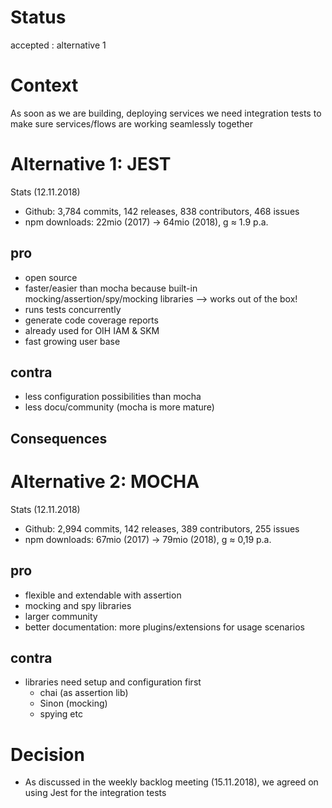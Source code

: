 # Status
accepted : alternative 1

# Context

As soon as we are building, deploying services we need integration tests to make sure services/flows are working seamlessly together   

# Alternative 1: JEST
Stats (12.11.2018)
- Github: 3,784 commits, 142 releases, 838 contributors, 468 issues
- npm downloads: 22mio (2017) -> 64mio (2018), g ≈ 1.9 p.a.

## pro 
- open source 
- faster/easier than mocha because built-in mocking/assertion/spy/mocking libraries --> works out of the box!
- runs tests concurrently
- generate code coverage reports
- already used for OIH IAM & SKM
- fast growing user base

## contra 
- less configuration possibilities than mocha
- less docu/community (mocha is more mature)

## Consequences


# Alternative 2: MOCHA
Stats (12.11.2018)
- Github: 2,994 commits, 142 releases, 389 contributors, 255 issues
- npm downloads: 67mio (2017) -> 79mio (2018), g ≈ 0,19 p.a.

## pro
- flexible and extendable with assertion
- mocking and spy libraries
- larger community 
- better documentation: more plugins/extensions for usage scenarios

## contra
- libraries need setup and configuration first
   - chai (as assertion lib)
   - Sinon (mocking)
   - spying etc

# Decision
- As discussed in the weekly backlog meeting (15.11.2018), we agreed on using Jest for the integration tests
